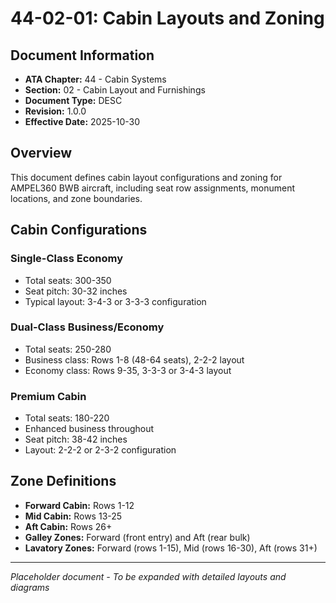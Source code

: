 # 44-02-01: Cabin Layouts and Zoning

## Document Information
- **ATA Chapter:** 44 - Cabin Systems
- **Section:** 02 - Cabin Layout and Furnishings
- **Document Type:** DESC
- **Revision:** 1.0.0
- **Effective Date:** 2025-10-30

## Overview
This document defines cabin layout configurations and zoning for AMPEL360 BWB aircraft, including seat row assignments, monument locations, and zone boundaries.

## Cabin Configurations

### Single-Class Economy
- Total seats: 300-350
- Seat pitch: 30-32 inches
- Typical layout: 3-4-3 or 3-3-3 configuration

### Dual-Class Business/Economy
- Total seats: 250-280
- Business class: Rows 1-8 (48-64 seats), 2-2-2 layout
- Economy class: Rows 9-35, 3-3-3 or 3-4-3 layout

### Premium Cabin
- Total seats: 180-220
- Enhanced business throughout
- Seat pitch: 38-42 inches
- Layout: 2-2-2 or 2-3-2 configuration

## Zone Definitions
- **Forward Cabin:** Rows 1-12
- **Mid Cabin:** Rows 13-25
- **Aft Cabin:** Rows 26+
- **Galley Zones:** Forward (front entry) and Aft (rear bulk)
- **Lavatory Zones:** Forward (rows 1-15), Mid (rows 16-30), Aft (rows 31+)

---
*Placeholder document - To be expanded with detailed layouts and diagrams*
